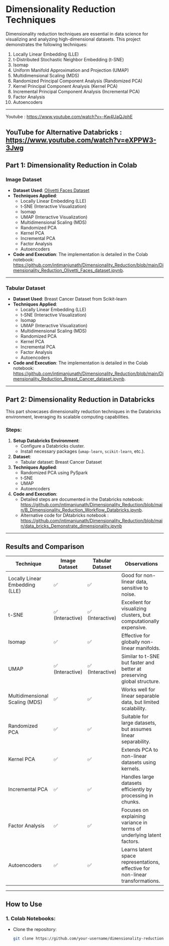 # Dimensionality Reduction Techniques

Dimensionality reduction techniques are essential in data science for visualizing and analyzing high-dimensional datasets. This project demonstrates the following techniques:

1. Locally Linear Embedding (LLE)
2. t-Distributed Stochastic Neighbor Embedding (t-SNE)
3. Isomap
4. Uniform Manifold Approximation and Projection (UMAP)
5. Multidimensional Scaling (MDS)
6. Randomized Principal Component Analysis (Randomized PCA)
7. Kernel Principal Component Analysis (Kernel PCA)
8. Incremental Principal Component Analysis (Incremental PCA)
9. Factor Analysis
10. Autoencoders

---
Youtube : https://www.youtube.com/watch?v=-Kw4UaQJphE 

YouTube for Alternative Databricks : https://www.youtube.com/watch?v=eXPPW3-3Jwg 
---

## Part 1: Dimensionality Reduction in Colab

### Image Dataset

- **Dataset Used**: [Olivetti Faces Dataset](https://scikit-learn.org/stable/modules/generated/sklearn.datasets.fetch_olivetti_faces.html)
- **Techniques Applied**:
  - Locally Linear Embedding (LLE)
  - t-SNE (Interactive Visualization)
  - Isomap
  - UMAP (Interactive Visualization)
  - Multidimensional Scaling (MDS)
  - Randomized PCA
  - Kernel PCA
  - Incremental PCA
  - Factor Analysis
  - Autoencoders
- **Code and Execution**:
  The implementation is detailed in the Colab notebook: https://github.com/intimanjunath/Dimensionality_Reduction/blob/main/Dimensionality_Reduction_Olivetti_Faces_dataset.ipynb.

---

### Tabular Dataset

- **Dataset Used**: Breast Cancer Dataset from Scikit-learn
- **Techniques Applied**:
  - Locally Linear Embedding (LLE)
  - t-SNE (Interactive Visualization)
  - Isomap
  - UMAP (Interactive Visualization)
  - Multidimensional Scaling (MDS)
  - Randomized PCA
  - Kernel PCA
  - Incremental PCA
  - Factor Analysis
  - Autoencoders
- **Code and Execution**:
  The implementation is detailed in the Colab notebook: https://github.com/intimanjunath/Dimensionality_Reduction/blob/main/Dimensionality_Reduction_Breast_Cancer_dataset.ipynb.

---

## Part 2: Dimensionality Reduction in Databricks

This part showcases dimensionality reduction techniques in the Databricks environment, leveraging its scalable computing capabilities.

### Steps:
1. **Setup Databricks Environment**:
   - Configure a Databricks cluster.
   - Install necessary packages (`umap-learn`, `scikit-learn`, etc.).
2. **Dataset**:
   - Tabular dataset: Breast Cancer Dataset
3. **Techniques Applied**:
   - Randomized PCA using PySpark
   - t-SNE
   - UMAP
   - Autoencoders
4. **Code and Execution**:
   - Detailed steps are documented in the Databricks notebook: https://github.com/intimanjunath/Dimensionality_Reduction/blob/main/B_Dimensionality_Reduction_Workflow_Databricks.ipynb.
   - Alternative code for DAtabricks notebook : https://github.com/intimanjunath/Dimensionality_Reduction/blob/main/data_bricks_Demonstrate_dimensionality.ipynb

---

## Results and Comparison

| **Technique**       | **Image Dataset** | **Tabular Dataset** | **Observations**                                                                 |
|----------------------|-------------------|----------------------|----------------------------------------------------------------------------------|
| Locally Linear Embedding (LLE) | ✅                | ✅                   | Good for non-linear data, sensitive to noise.                                   |
| t-SNE               | ✅ (Interactive)  | ✅ (Interactive)     | Excellent for visualizing clusters, but computationally expensive.              |
| Isomap              | ✅                | ✅                   | Effective for globally non-linear manifolds.                                    |
| UMAP                | ✅ (Interactive)  | ✅ (Interactive)     | Similar to t-SNE but faster and better at preserving global structure.          |
| Multidimensional Scaling (MDS) | ✅                | ✅                   | Works well for linear separable data, but limited scalability.                  |
| Randomized PCA      | ✅                | ✅                   | Suitable for large datasets, but assumes linear separability.                   |
| Kernel PCA          | ✅                | ✅                   | Extends PCA to non-linear datasets using kernels.                               |
| Incremental PCA     | ✅                | ✅                   | Handles large datasets efficiently by processing in chunks.                     |
| Factor Analysis     | ✅                | ✅                   | Focuses on explaining variance in terms of underlying latent factors.           |
| Autoencoders        | ✅                | ✅                   | Learns latent space representations, effective for non-linear transformations.  |

---

## How to Use

### 1. Colab Notebooks:
- Clone the repository:
  ```bash
  git clone https://github.com/your-username/dimensionality-reduction.git

